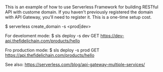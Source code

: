 This is an example of how to use Serverless Framework for building RESTful API with custome domain.
If you haven't previously registered the domain with API Gateway, you'll need to register it. This is a one-time setup cost.

$ serverless create_domain -s <prod|dev>

For develoment mode:
$ sls deploy -s dev
GET https://dev-api.thefidelichain.com/products/hello

Fro production mode:
$ sls deploy -s prod
GET https://api.thefidelichain.com/products/hello


See also:
https://serverless.com/blog/api-gateway-multiple-services/

